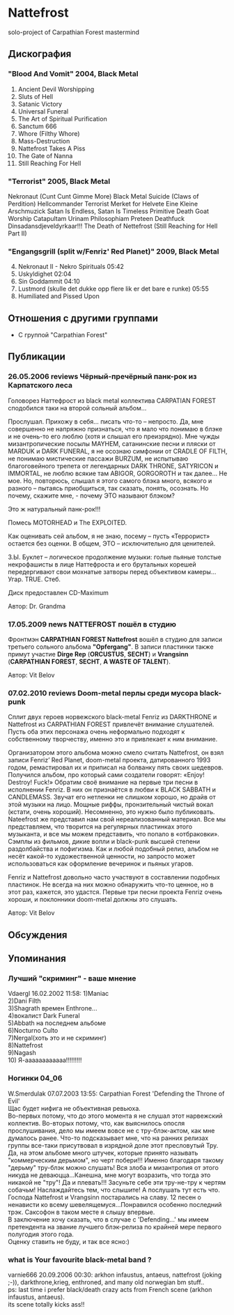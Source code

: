 # Nattefrost

solo-project of Carpathian Forest mastermind

## Дискография

### "Blood And Vomit" 2004, Black Metal

1. Ancient Devil Worshipping  
2. Sluts of Hell 
3. Satanic Victory 
4. Universal Funeral 
5. The Art of Spiritual Purification 
6. Sanctum 666 
7. Whore (Filthy Whore) 
8. Mass-Destruction 
9. Nattefrost Takes A Piss 
10. The Gate of Nanna 
11. Still Reaching For Hell

### "Terrorist" 2005, Black Metal

Nekronaut (Cunt Cunt Gimme More) 
Black Metal Suicide (Claws of Perdition) 
Hellcommander 
Terrorist 
Merket for Helvete 
Eine Kleine Arschmuzick 
Satan Is Endless, Satan Is Timeless 
Primitive Death 
Goat Worship 
Catapultam Urinam Philosophiam 
Preteen Deathfuck 
Dinsadansdjeveldyrkaar!!! 
The Death of Nettefrost (Still Reaching for Hell Part II)

### "Engangsgrill (split w/Fenriz' Red Planet)" 2009, Black Metal

4. Nekronaut II - Nekro Spirituals 05:42  
5. Uskyldighet 02:04  
6. Sin Goddammit 04:10  
7. Lustmord (skulle det dukke opp flere lik er det bare е runke) 05:55  
8. Humiliated and Pissed Upon 


## Отношения с другими группами

* C группой "Carpathian Forest" 

## Публикации

### 26.05.2006 reviews Чёрный-пречёрный панк-рок из Карпатского леса

<P>Головорез Наттефрост из black metal коллектива CARPATIAN FOREST сподобился таки на второй сольный альбом…</P>
<P>Прослушал. Прихожу в себя… писать что-то – непросто. Да, мне совершенно не напряжно признаться, что я мало что понимаю в блэке и не очень-то его люблю (хотя и слышал его преизрядно). Мне чужды мизантропические посылы MAYHEM, сатанинские песни и пляски от MARDUK и DARK FUNERAL, я не осознаю симфонии от CRADLE OF FILTH, не понимаю мистические пассажи BURZUM, не испытываю благоговейного трепета от легендарных DARK THRONE, SATYRICON и IMMORTAL, не люблю всякие там ABIGOR, GORGOROTH и так далее… Не мое. Но, повторюсь, слышал я этого самого блэка много, всякого и разного – пытаясь приобщиться, так сказать, понять, осознать. Но почему, скажите мне, - почему ЭТО называют блэком?</P>
<P>Это ж натуральный панк-рок!!!</P>
<P>Помесь MOTORHEAD и The EXPLOITED.</P>
<P>Как оценивать сей альбом, я не знаю, посему – пусть «Террорист» остается без оценки. В общем, ЭТО – исключительно для ценителей.</P>
<P>З.Ы. Буклет – логическое продолжение музыки: голые пьяные толстые некрофашисты в лице Наттефроста и его брутальных корешей передергивают свои мохнатые затворы перед объективом камеры… Угар. TRUE. Стеб.</P>
<P>Диск предоставлен CD-Maximum</P>
Автор: Dr. Grandma

### 17.05.2009 news NATTEFROST пошёл в студию

<P>Фронтмэн <STRONG>CARPATHIAN FOREST Nattefrost</STRONG> вошёл в студию для записи третьего сольного альбома <STRONG>"Opfergang"</STRONG>. В записи пластинки также примут участие <STRONG>Dirge Rep</STRONG> (<B>ORCUSTUS</B>, <B>SECHT</B>)&nbsp;и <B>Vrangsinn</B> (<B>CARPATHIAN FOREST</B>, <B>SECHT</B>, <B>A WASTE OF TALENT</B>). </P>
Автор: Vit Belov

### 07.02.2010 reviews Doom-metal перлы среди мусора black-punk

<P>Сплит двух героев норвежского black-metal Fenriz из DARKTHRONE и Nattefrost из CARPATHIAN FOREST привлечёт внимание слушателей. Пусть оба этих персонажа очень неформально подходят к собственному творчеству, именно это и привлекает к ним внимание.</P>
<P>Организатором этого альбома можно смело считать Nattefrost, он взял записи Fenriz’ Red Planet, doom-metal проекта, датированного 1993 годом, ремастировал их и приписал на болванку пять своих шедевров. Получился альбом, про который сами создатели говорят: «Enjoy! Destroy! Fuck!» Обратим своё внимание на первые три песни в исполнении Fenriz. В них он признаётся в любви к BLACK SABBATH и CANDLEMASS. Звучат его нетленки не слишком хорошо, но драйв от этой музыки на лицо. Мощные риффы, пронзительный чистый вокал (кстати, очень хороший). Несомненно, это нужно было публиковать. Nateefrost же представил нам свой нереализованный материал. Все мы представляем, что творится на регулярных пластинках этого музыканта, и все мы можем представить, что попало в «отбраковки». Сэмплы из фильмов, дикие вопли и black-punk высшей степени раздолбайства и пофигизма. Как и любой подобный релиз, альбом не несёт какой-то художественной ценности, но запросто может использоваться как оформление вечеринок и пьяных угаров.</P>
<P>Fenriz и Nattefrost довольно часто участвуют в составлении подобных пластинок. Не всегда на них можно обнаружить что-то ценное, но в этот раз, кажется, это удастся. Первые три песни проекта Fenriz очень хороши, и поклонники doom-metal должны это слушать.</P>
Автор: Vit Belov


## Обсуждения


## Упоминания

### Лучший "скриминг" - ваше мнение

Vdaergl 16.02.2002 11:58:
1)Maniac<BR>2)Dani Filth<BR>3)Shagrath времен Enthrone...<BR>4)вокалист Dark Funeral<BR>5)Abbath на последнем альбоме<BR>6)Nocturno Culto<BR>7)Nergal(хоть это и не скриминг)<BR>8)Nattefrost<BR>9)Nagash<BR>10) Я-аааааааааааа!!!!!!!!!

### Ногинки 04_06

W.Smerdulak 07.07.2003 13:55:
Carpathian Forest 'Defending the Throne of Evil'<BR>Щас будет нифига не объективная ревьюха.<BR>Во-первых потому, что до этого момента я не слушал этот нарвежский коллектив. Во-вторых потому, что, как выяснилось опосля прослушивания, дело мы имеем вовсе не с тру-блэк-актом, как мне думалось ранее. Что-то подсказывает мне, что на ранних релизах группы все-таки присутвовал в изрядной доле этот пресловутый Тру. Да, на этом альбоме много штучек, которые принято называть "коммерческим дерьмом", но черт побери!!! Именно благодаря такому "дерьму" тру-блэк можно слушать! Вся злоба и мизантропия от этого никуда не деваюцца...Канешна, мне могут возразить, что тогда это никакой не "тру"! Да и плевать!!! Засуньте себе эти тру-не-тру к чертям собачьм! Наслаждайтесь тем, что слышите! А послушать тут есть что. Господа Nattefrost и Vrangsinn постарались на славу. 12 песен о ненависти ко всему шевелящемуся...Понравился особенно последний трэк. Саксофон в таком месте я слышу впервые.<BR>В заключение хочу сказать, что в случае с 'Defending...' мы имеем претендента на звание лучшего блэк-релиза по крайней мере первого полугодия этого года.<BR>Оценку ставить не буду, и так все ясно:) 

### what is Your favourite black-metal band ?

varnie666 20.09.2006 00:30:
arkhon infaustus, antaeus, nattefrost (joking ;-)), darkthrone,krieg, enthroned, and many old norwegian bm stuff..<BR>ps: last time i prefer black/death crazy acts from French scene (arkhon infaustus, antaeus).<BR>its scene totally kicks ass!!

